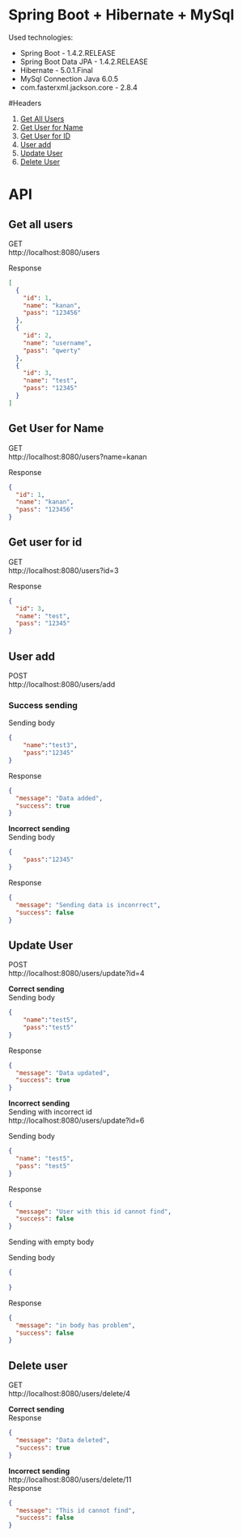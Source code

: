 # Spring Boot + Hibernate + MySql


Used technologies:

* Spring Boot - 1.4.2.RELEASE
* Spring Boot Data JPA - 1.4.2.RELEASE
* Hibernate - 5.0.1.Final
* MySql Connection Java 6.0.5
* com.fasterxml.jackson.core - 2.8.4


#Headers
1. [Get All Users](#get-all-users)<br>
2. [Get User for Name](#get-user-for-name)
3. [Get User for ID](#get-user-for-id)
4. [User add](#user-add)
5. [Update User](#update-user)
6. [Delete User](#delete-user)

# API
## Get all users

GET<br>
http://localhost:8080/users

Response<br>
```json
[
  {
    "id": 1,
    "name": "kanan",
    "pass": "123456"
  },
  {
    "id": 2,
    "name": "username",
    "pass": "qwerty"
  },
  {
    "id": 3,
    "name": "test",
    "pass": "12345"
  }
]
```

## Get User for Name

GET<br>
http://localhost:8080/users?name=kanan

Response<br>
```json
{
  "id": 1,
  "name": "kanan",
  "pass": "123456"
}
```

## Get user for id

GET<br>
http://localhost:8080/users?id=3

Response<br>
```json
{
  "id": 3,
  "name": "test",
  "pass": "12345"
}
```

## User add

POST<br>
http://localhost:8080/users/add

### Success sending ###
Sending body<br>
```json
{
	"name":"test3",
	"pass":"12345"
}
```

Response<br>
```json
{
  "message": "Data added",
  "success": true
}
```

**Incorrect sending**<br>
Sending body<br>
```json
{
	"pass":"12345"
}
```

Response<br>
```json
{
  "message": "Sending data is inconrrect",
  "success": false
}
```

## Update User

POST<br>
http://localhost:8080/users/update?id=4

**Correct sending**<br>
Sending body<br>
```json
{
	"name":"test5",
	"pass":"test5"
}
```

Response<br>
```json
{
  "message": "Data updated",
  "success": true
}
```

**Incorrect sending**<br>
Sending with incorrect id<br>
http://localhost:8080/users/update?id=6

Sending body<br>
```json
{
  "name": "test5",
  "pass": "test5"
}
```

Response<br>
```json
{
  "message": "User with this id cannot find",
  "success": false
}
```

Sending with empty body<br>

Sending body<br>
```json
{
  
}
```

Response<br>
```json
{
  "message": "in body has problem",
  "success": false
}
```

## Delete user

GET<br>
http://localhost:8080/users/delete/4

**Correct sending**<br>
Response<br>
```json
{
  "message": "Data deleted",
  "success": true
}
```

**Incorrect sending**<br>
http://localhost:8080/users/delete/11<br>
Response<br>
```json
{
  "message": "This id cannot find",
  "success": false
}
```
